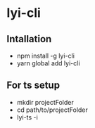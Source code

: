 # lyi-cli
## Intallation
 - npm install -g lyi-cli
 - yarn global add lyi-cli

## For ts setup
 - mkdir projectFolder
 - cd path/to/projectFolder
 - lyi-ts -i

